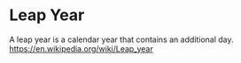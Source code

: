 # Leap Year
A leap year is a calendar year that contains an additional day.
https://en.wikipedia.org/wiki/Leap_year
